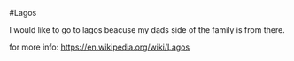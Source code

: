 #Lagos 

I would like to go to lagos beacuse my dads side of the family is from there.

for more info: https://en.wikipedia.org/wiki/Lagos

